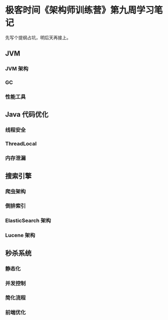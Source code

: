 # 极客时间《架构师训练营》第九周学习笔记

先写个提纲占坑，明后天再接上。

## JVM

### JVM 架构

### GC

### 性能工具

## Java 代码优化

### 线程安全

### ThreadLocal

### 内存泄漏

## 搜索引擎

### 爬虫架构

### 倒排索引

### ElasticSearch 架构

### Lucene 架构

## 秒杀系统

### 静态化

### 并发控制

### 简化流程

### 前端优化


